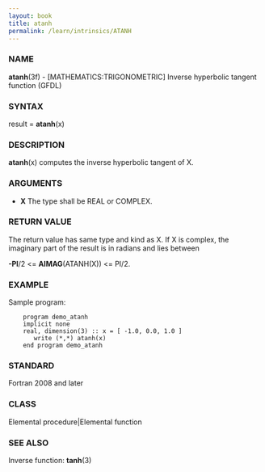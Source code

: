 ```yaml
---
layout: book
title: atanh
permalink: /learn/intrinsics/ATANH
---
```

### NAME

__atanh__(3f) - \[MATHEMATICS:TRIGONOMETRIC\] Inverse hyperbolic tangent function
(GFDL)

### SYNTAX

result = __atanh__(x)

### DESCRIPTION

__atanh__(x) computes the inverse hyperbolic tangent of X.

### ARGUMENTS

  - __X__
    The type shall be REAL or COMPLEX.

### RETURN VALUE

The return value has same type and kind as X. If X is complex, the
imaginary part of the result is in radians and lies between

__-PI__/2 \<= __AIMAG__(ATANH(X)) \<= PI/2.

### EXAMPLE

Sample program:

```
    program demo_atanh
    implicit none
    real, dimension(3) :: x = [ -1.0, 0.0, 1.0 ]
       write (*,*) atanh(x)
    end program demo_atanh
```

### STANDARD

Fortran 2008 and later

### CLASS

Elemental procedure\|Elemental function

### SEE ALSO

Inverse function: __tanh__(3)
